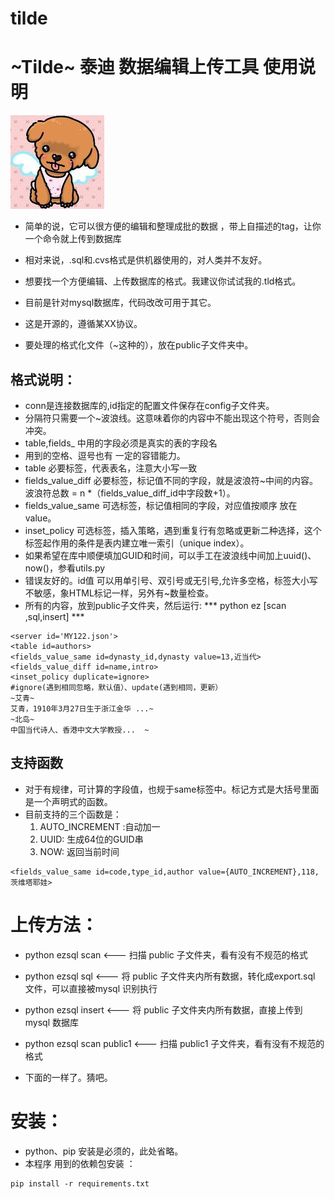 # tilde

# ~Tilde~ 泰迪 数据编辑上传工具 使用说明
![](./resource/image/tilde.jpg)
- 简单的说，它可以很方便的编辑和整理成批的数据 ，带上自描述的tag，让你一个命令就上传到数据库
- 相对来说，.sql和.cvs格式是供机器使用的，对人类并不友好。
- 想要找一个方便编辑、上传数据库的格式。我建议你试试我的.tld格式。 
- 目前是针对mysql数据库，代码改改可用于其它。
- 这是开源的，遵循某XX协议。

- 要处理的格式化文件（~这种的），放在public子文件夹中。

## 格式说明：
- conn是连接数据库的,id指定的配置文件保存在config子文件夹。
- 分隔符只需要一个~波浪线。这意味着你的内容中不能出现这个符号，否则会冲突。
- table,fields_ 中用的字段必须是真实的表的字段名
- 用到的空格、逗号也有 一定的容错能力。
- table 必要标签，代表表名，注意大小写一致
- fields_value_diff 必要标签，标记值不同的字段，就是波浪符~中间的内容。波浪符总数 = n *（fields_value_diff_id中字段数+1）。
- fields_value_same 可选标签，标记值相同的字段，对应值按顺序 放在value。
- inset_policy 可选标签，插入策略，遇到重复行有忽略或更新二种选择，这个标签起作用的条件是表内建立唯一索引（unique index）。
- 如果希望在库中顺便填加GUID和时间，可以手工在波浪线中间加上uuid()、now()，参看utils.py
- 错误友好的。id值 可以用单引号、双引号或无引号,允许多空格，标签大小写不敏感，象HTML标记一样，另外有~数量检查。
- 所有的内容，放到public子文件夹，然后运行: *** python ez [scan ,sql,insert] ***

``` 
<server id='MY122.json'>
<table id=authors> 
<fields_value_same id=dynasty_id,dynasty value=13,近当代> 
<fields_value_diff id=name,intro> 
<inset_policy duplicate=ignore> 
#ignore(遇到相同忽略，默认值）、update(遇到相同，更新） 
~艾青~ 
艾青，1910年3月27日生于浙江金华 ...~   
~北岛~ 
中国当代诗人、香港中文大学教授...  ~  
 ```
 ## 支持函数
   - 对于有规律，可计算的字段值，也规于same标签中。标记方式是大括号里面是一个声明式的函数。
   - 目前支持的三个函数是：
      1) AUTO_INCREMENT :自动加一
      2) UUID: 生成64位的GUID串
      3) NOW: 返回当前时间
 ```
 <fields_value_same id=code,type_id,author value={AUTO_INCREMENT},118,茨维塔耶娃>
 ```

# 上传方法：
 - python ezsql scan             <--- 扫描 public 子文件夹，看有没有不规范的格式
 - python ezsql sql               <--- 将 public 子文件夹内所有数据，转化成export.sql 文件，可以直接被mysql 识别执行
 - python ezsql insert           <--- 将 public 子文件夹内所有数据，直接上传到mysql 数据库

- python ezsql scan  public1    <--- 扫描 public1 子文件夹，看有没有不规范的格式
- 下面的一样了。猜吧。

# 安装：
 - python、pip 安装是必须的，此处省略。
- 本程序 用到的依赖包安装 ： 
```
pip install -r requirements.txt 
```

